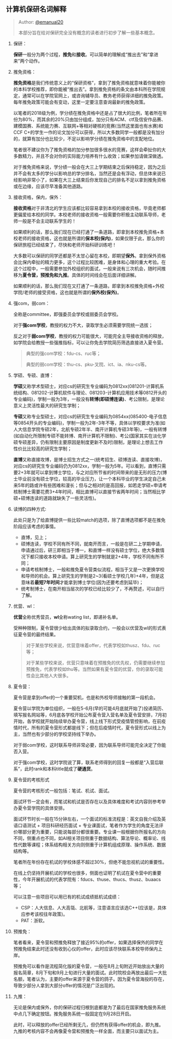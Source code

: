 ## 计算机保研名词解释

> Author: [@emanual20](https://github.com/Emanual20)
> 
> 本部分旨在给对保研完全没有概念的读者进行初步了解一些基本概念。

1. 保研：

   **保研**一般分为两个过程，**推免**和**接收**。可以简单的理解成“推出去”和“拿进来”两个动作。

2. 推免资格：

   **推免资格**是我们传统意义上的“保研资格”，拿到了推免资格就意味着你能被你的本科学校推荐，即你能被“推出去”。拿到推免资格的条文由本科所在学院规定，通常可以在学院官网上，或咨询辅导员、教务老师获得详细的推免政策。每年推免政策可能会有变动，这里一定要注意查询最新的推免政策。

   以笔者的2018级为例，学分绩在推免资格中还是占了很大的比例，笔者所在年份为80%，而其余的20%只由加分组成，加分只有ACM、ctf及信安作品赛、建模国赛、系统能力赛、互联网+等相对硬核的竞赛(当然这里面也有水赛)和CCF C+的学生一作的论文加分可以获得，所以大多数同学一般都是没有加分的，就算有加分也比较少，不足以影响学分绩在推免资格中的支配地位。

   笔者很不建议你为了推免资格的加分参加很多很水的竞赛，这样会牵扯你的大多数精力，并且不会对你的实际能力培养有什么收效；如果参加请做深做透。

   对于推免资格来说，学分绩一般会在大三上学期结束之后保持稳定，因为之后并不会有太多的学分以影响总的学分排名，当然还是会有浮动，但总体来说已经影响非常小了，如果在大三上结束后你发现自己的排名不足以拿到推免资格或在边缘，应该尽早准备其他道路。

3. 接收资格，保内，保外：

   **接收资格**对于非清北的学生应该都比较容易拿到本校的接收资格，毕竟老师都更偏爱给本校的同学。本校老师的接收资格一般需要你积极主动联系导师，老师一般是不会主动联系学生的！

   如果顺利的话，那么我们现在已经打通了一条道路，即拿到本校推免资格+本校老师的接收资格，这也就是所谓的**保本校(保内)**，如果仅限于此，那么你的保研旅程已经结束了，尽快和老师开始科研训练吧！

   大多数可以保研的同学还都是不太甘心留在本校，即期望**保外**。拿到保外资格会比保内牵扯的精力更多，这个过程比较困难，是身体和心理的重大考验。在这个过程中，一般需要参加外校组织的面试，一般来说有三次机会，随时间推移为**夏令营，预推免和九推**。具体的时间线会在后面详细讲解。

   如果顺利的话，那么我们现在又打通了一条道路，即拿到本校推免资格+外校学院/老师的接受资格，这也就是所谓的**保外校(保外)**。

4. 强com，弱com：

   全称是committee，即强委员会学校或弱委员会学校。

   对于**强com学校**，教授的权力不大，录取学生必须需要学院统一选拔；

   反之对于**弱com学校**，教授的权力可能很大，可能完全主导接收资格的释放，如学院会给教授一些强推指标，可以让你免去学院简历筛选直接进入夏令营。

   > 典型的强com学校：fdu-cs、ruc等；
   >
   > 典型的弱com学校：thu-cs、pku-叉院、ict、ia、nku-cs等。

5. 学硕、专硕、直博：

   **学硕**又称学术型硕士，对应cs的研究生专业编码为0812xx(081201-计算机系统结构、081202-计算机软件与理论、081203-计算机应用技术等0812开头的专业编码)，学制一般为3年，一般没有**转博(即硕博连读)**、考公限制，是理论意义上灵活性最大的研究生学制；

   **专硕**又称专业型硕士，对应cs的研究生专业编码为0854xx(085400-电子信息等0854开头的专业编码)，学制一般为2年-3年不等，具体以学校要求为准(如人大信息学院专硕2年，北航专硕2年半、南开计算机专硕3年等)，一般有转博(如自动化所限制专硕不能转博、南开计算机不限制)、考公(国家其实在淡化学硕专硕差异，仍有限制主要原因是制度更新不及时)限制，是理论上想去工作性价比比较高的研究生学制；

   **直博**又称直接攻博，是博士招生方式之一(统考招生、硕博连读、直接攻博)，对应cs的研究生专业编码仍为0812xx，学制一般为5年。可以看到，直博只需要2+3年就可以拿到博士学位，与之对应所节省的时间带来的是无形的压力(博士毕业前没有硕士学位，较高的毕业压力，让一个本科毕业的学生决定自己未来5年的路或许有些困难和漫长；但与之相对的是高回报，如若走学硕+申请考核制博士需要花费3+4年时间，相比直博可以直接节省两年时间；当然相比学硕+硕博连读的道路就缺失了一些灵活性)。

6. 读博的四种方式:
   
    此处只是为了给直博提供一些比较match的选项，除了直博选项都不是在推免阶段应该考虑的事情。

   - 直博，见上；
   - 硕博连读，学校不同有所不同，就南开而言，一般是在研二上学期申请，申请通过后，研三即相当于博一，和直博一样没有硕士学位，绝大多数情况下都只接收本校申请。算上研究生的学制就是2+4年，学校不同有所不同；
   - 申请考核制博士，一般和推免夏令营类似流程，相当于又是一次更换学校和导师的机会。算上研究生的学制是2~3(看硕士学校几年)+4年，但是这意味着**最短7年时间**才能拿到博士学位(因为还要考虑到延毕)；
   - 统考制博士，在南开相当层次的学校已经比较少了，不再赘述，可以自行了解。

7. 优营、wl：

   **优营**全称优秀营员，**wl**全称wating list，即递补名单。

   受种种限制，夏令营很少给出具体的拟录取合约，一般会以优营及wl的形式表征夏令营的最终结果。

   > 对于某些学校来说，优营意味着offer，代表学校如thusz、fdu、ruc等；
   >
   > 对于某些学校来说，优营只意味着在预推免的优先权，仍需要继续参加预推免，代表学校如thu等。当然如果有夏令营的优营，你的录取可能性会比其他人大很多。

8. 夏令营：

   夏令营是拿到offer的一个重要契机，也是和外校导师接触的第一段机会。

   夏令营以学院为单位组织，一般在5-6月(早的可能4月底就开始了)投递简历、填写报名网站等，6月底各学校开始公布夏令营入营名单及夏令营安排，7月初开始，各学校就开始陆续举办夏令营，线上线下形式受疫情管控影响，在前疫情时代，所有的夏令营形式都是线下；但在后疫情时代，夏令营形式以线上为主，当然也有少部分的学校坚持线下举办。

   对于弱com学校，这时联系导师非常必要，因为联系导师可能完全决定了你能否入营。

   对于强com学校，这时学院说了算，联系老师得到的回复一般都是“入营后联系”，此时rank和本科title就成了**硬通货**。

9. 夏令营的考核形式
    
   夏令营的考核形式一般包括：笔试、机试、面试。

   面试环节一定会有，而笔试和机试是否存在以及具体难度和考试内容则参考举办夏令营学院的具体安排。

   面试环节时长一般在15分钟左右，一个面试的标准流程是：英文自我介绍及英语口语测试 + 项目科研经历面试 + 专业课面试，笔者作为学生的角度无法评价哪部分更为重要，只能说每部分都很重要。专业课一般根据你所报名的方向不同，侧重点也不同，如AI相关项目侧重于数据结构、算法导论、概率论、线性代数等课程；体系结构相关方向则侧重于计算机组成原理、操作系统、数据结构等。

   笔者所在年份存在机试的学校体感不超过30%，但绝不能忽视机试的重要性。
   
   在线上仍坚持开展机试的学校也很多，侧面也证明了机试在夏令营中的重要性，今年开展机试的代表学院有：fducs、thuse、thucs、thusz、buaacs等；
   
   可以注意一些项目可以用已有的机试成绩抵机试成绩：
   - CSP：人大信息、人大高瓴、北航等，注意语言应该选C++(应该是，具体应参考该校往年政策)。
   - PAT：浙软。

10. 预推免：

    笔者看来，夏令营和预推免释放了接近95%的offer，如果选择保外的同学在预推免结束此时还没有收到心仪的offer，此时应该尽快联系本校导师保内上岸。

    预推免可以看作是流程简化版的夏令营，一般在8月上旬附近开始放出大量的报名简章，8月下旬和9月上旬进行大量的面试。此时院校会再放出最后一大批名额，笔者认为，主要的offer来源于夏令营的鸽子。因为夏令营海投的存在，导致少部分人拿到大部分offer的情况是广泛出现的。

11. 九推：

    无论是保内或保外，你的保研过程归根到底都是为了最后在国家推免服务系统中点几下确定按钮。推免服务系统一般固定在9月28日开启。
    
    此时，可以释放的offer已经所剩无几，但仍然有获得offer的机会，即九推。九推的考核内容不会再像夏令营和预推免一样全面，而主要只以面试为主。
